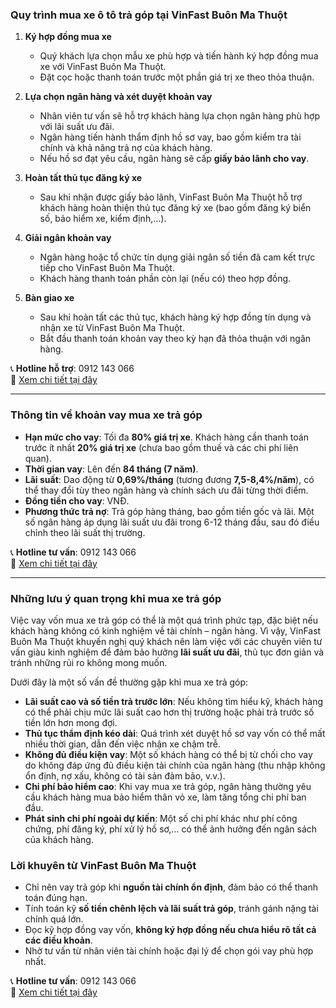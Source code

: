 ### Quy trình mua xe ô tô trả góp tại VinFast Buôn Ma Thuột  

1. **Ký hợp đồng mua xe**  
   - Quý khách lựa chọn mẫu xe phù hợp và tiến hành ký hợp đồng mua xe với VinFast Buôn Ma Thuột.  
   - Đặt cọc hoặc thanh toán trước một phần giá trị xe theo thỏa thuận.  

2. **Lựa chọn ngân hàng và xét duyệt khoản vay**  
   - Nhân viên tư vấn sẽ hỗ trợ khách hàng lựa chọn ngân hàng phù hợp với lãi suất ưu đãi.  
   - Ngân hàng tiến hành thẩm định hồ sơ vay, bao gồm kiểm tra tài chính và khả năng trả nợ của khách hàng.  
   - Nếu hồ sơ đạt yêu cầu, ngân hàng sẽ cấp **giấy bảo lãnh cho vay**.  

3. **Hoàn tất thủ tục đăng ký xe**  
   - Sau khi nhận được giấy bảo lãnh, VinFast Buôn Ma Thuột hỗ trợ khách hàng hoàn thiện thủ tục đăng ký xe (bao gồm đăng ký biển số, bảo hiểm xe, kiểm định,…).  

4. **Giải ngân khoản vay**  
   - Ngân hàng hoặc tổ chức tín dụng giải ngân số tiền đã cam kết trực tiếp cho VinFast Buôn Ma Thuột.  
   - Khách hàng thanh toán phần còn lại (nếu có) theo hợp đồng.  

5. **Bàn giao xe**  
   - Sau khi hoàn tất các thủ tục, khách hàng ký hợp đồng tín dụng và nhận xe từ VinFast Buôn Ma Thuột.  
   - Bắt đầu thanh toán khoản vay theo kỳ hạn đã thỏa thuận với ngân hàng.  

📞 **Hotline hỗ trợ**: 0912 143 066  
🔗 [Xem chi tiết tại đây](https://vinfasttaynguyen.com/mua-xe-tra-gop)  

---

### **Thông tin về khoản vay mua xe trả góp**  

- **Hạn mức cho vay**: Tối đa **80% giá trị xe**. Khách hàng cần thanh toán trước ít nhất **20% giá trị xe** (chưa bao gồm thuế và các chi phí liên quan).  
- **Thời gian vay**: Lên đến **84 tháng (7 năm)**.  
- **Lãi suất**: Dao động từ **0,69%/tháng** (tương đương **7,5-8,4%/năm**), có thể thay đổi tùy theo ngân hàng và chính sách ưu đãi từng thời điểm.  
- **Đồng tiền cho vay**: VNĐ.  
- **Phương thức trả nợ**: Trả góp hàng tháng, bao gồm tiền gốc và lãi. Một số ngân hàng áp dụng lãi suất ưu đãi trong 6-12 tháng đầu, sau đó điều chỉnh theo lãi suất thị trường.  

📞 **Hotline tư vấn**: 0912 143 066  
🔗 [Xem chi tiết tại đây](https://vinfasttaynguyen.com/mua-xe-tra-gop)  

---

### **Những lưu ý quan trọng khi mua xe trả góp**  

Việc vay vốn mua xe trả góp có thể là một quá trình phức tạp, đặc biệt nếu khách hàng không có kinh nghiệm về tài chính – ngân hàng. Vì vậy, VinFast Buôn Ma Thuột khuyến nghị quý khách nên làm việc với các chuyên viên tư vấn giàu kinh nghiệm để đảm bảo hưởng **lãi suất ưu đãi**, thủ tục đơn giản và tránh những rủi ro không mong muốn.  

Dưới đây là một số vấn đề thường gặp khi mua xe trả góp:  

- **Lãi suất cao và số tiền trả trước lớn**: Nếu không tìm hiểu kỹ, khách hàng có thể phải chịu mức lãi suất cao hơn thị trường hoặc phải trả trước số tiền lớn hơn mong đợi.  
- **Thủ tục thẩm định kéo dài**: Quá trình xét duyệt hồ sơ vay vốn có thể mất nhiều thời gian, dẫn đến việc nhận xe chậm trễ.  
- **Không đủ điều kiện vay**: Một số khách hàng có thể bị từ chối cho vay do không đáp ứng đủ điều kiện tài chính của ngân hàng (thu nhập không ổn định, nợ xấu, không có tài sản đảm bảo, v.v.).  
- **Chi phí bảo hiểm cao**: Khi vay mua xe trả góp, ngân hàng thường yêu cầu khách hàng mua bảo hiểm thân vỏ xe, làm tăng tổng chi phí ban đầu.  
- **Phát sinh chi phí ngoài dự kiến**: Một số chi phí khác như phí công chứng, phí đăng ký, phí xử lý hồ sơ,… có thể ảnh hưởng đến ngân sách của khách hàng.  

### **Lời khuyên từ VinFast Buôn Ma Thuột**  
- Chỉ nên vay trả góp khi **nguồn tài chính ổn định**, đảm bảo có thể thanh toán đúng hạn.  
- Tính toán kỹ **số tiền chênh lệch và lãi suất trả góp**, tránh gánh nặng tài chính quá lớn.  
- Đọc kỹ hợp đồng vay vốn, **không ký hợp đồng nếu chưa hiểu rõ tất cả các điều khoản**.  
- Nhờ tư vấn từ nhân viên tài chính hoặc đại lý để chọn gói vay phù hợp nhất.  

📞 **Hotline tư vấn**: 0912 143 066  
🔗 [Xem chi tiết tại đây](https://vinfasttaynguyen.com/mua-xe-tra-gop)  
